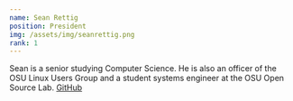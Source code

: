```yaml
---
name: Sean Rettig
position: President
img: /assets/img/seanrettig.png
rank: 1
---
```


Sean is a senior studying Computer Science.  He is also an officer of the OSU
Linux Users Group and a student systems engineer at the OSU Open Source Lab.
[GitHub](https://github.com/rettigs)
